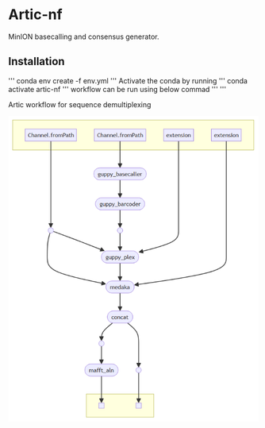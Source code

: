 # Artic-nf
MinION basecalling and consensus generator.
## Installation
'''
conda env create -f env.yml
'''
Activate the conda by running 
'''
conda activate artic-nf
'''
workflow can be run using below commad
'''
'''

Artic workflow for sequence demultiplexing 

![Alt text](/img/artic_wf.png)
